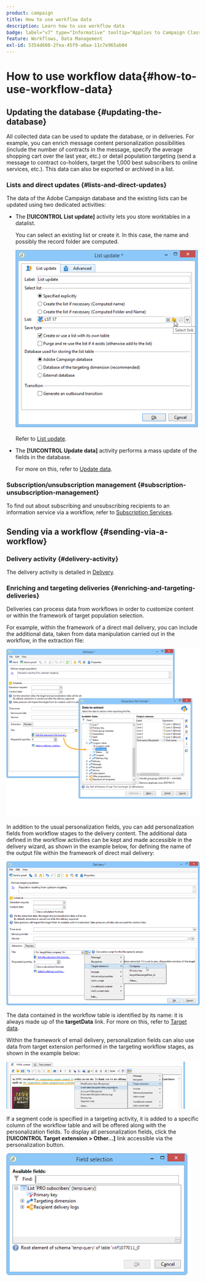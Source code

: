 ```yaml
---
product: campaign
title: How to use workflow data
description: Learn how to use workflow data
badge: label="v7" type="Informative" tooltip="Applies to Campaign Classic v7 only"
feature: Workflows, Data Management
exl-id: 5354d608-2fea-45f9-a0aa-11c7e965ab04
---
```

# How to use workflow data{#how-to-use-workflow-data}



## Updating the database {#updating-the-database}

All collected data can be used to update the database, or in deliveries. For example, you can enrich message content personalization possibilities (include the number of contracts in the message, specify the average shopping cart over the last year, etc.) or detail population targeting (send a message to contract co-holders, target the 1,000 best subscribers to online services, etc.). This data can also be exported or archived in a list.

### Lists and direct updates {#lists-and-direct-updates}

The data of the Adobe Campaign database and the existing lists can be updated using two dedicated activities:

* The **[!UICONTROL List update]** activity lets you store worktables in a datalist.

  You can select an existing list or create it. In this case, the name and possibly the record folder are computed.

  ![](assets/s_user_create_list.png)

  Refer to [List update](list-update.md).

* The **[!UICONTROL Update data]** activity performs a mass update of the fields in the database.

  For more on this, refer to [Update data](update-data.md).

### Subscription/unsubscription management {#subscription-unsubscription-management}

To find out about subscribing and unsubscribing recipients to an information service via a workflow, refer to [Subscription Services](subscription-services.md).

## Sending via a workflow {#sending-via-a-workflow}

### Delivery activity {#delivery-activity}

The delivery activity is detailed in [Delivery](delivery.md).

### Enriching and targeting deliveries {#enriching-and-targeting-deliveries}

Deliveries can process data from workflows in order to customize content or within the framework of target population selection.

For example, within the framework of a direct mail delivery, you can include the additional data, taken from data manipulation carried out in the workflow, in the extraction file:

![](assets/s_advuser_add_data_postal_mail.png)

In addition to the usual personalization fields, you can add personalization fields from workflow stages to the delivery content. The additional data defined in the workflow activities can be kept and made accessible in the delivery wizard, as shown in the example below, for defining the name of the output file within the framework of direct mail delivery:

![](assets/s_advuser_using_additional_data.png)

The data contained in the workflow table is identified by its name: it is always made up of the **targetData** link. For more on this, refer to [Target data](data-life-cycle.md#target-data).

Within the framework of email delivery, personalization fields can also use data from target extension performed in the targeting workflow stages, as shown in the example below: 

![](assets/s_advuser_add_data_email.png)

If a segment code is specified in a targeting activity, it is added to a specific column of the workflow table and will be offered along with the personalization fields. To display all personalization fields, click the **[!UICONTROL Target extension > Other...]** link accessible via the personalization button.

![](assets/s_advuser_segment_code_select.png)
